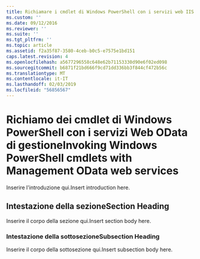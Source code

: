 ```yaml
---
title: Richiamare i cmdlet di Windows PowerShell con i servizi web IIS OData gestione | Microsoft Docs
ms.custom: ''
ms.date: 09/12/2016
ms.reviewer: ''
ms.suite: ''
ms.tgt_pltfrm: ''
ms.topic: article
ms.assetid: f2a35f87-3580-4ceb-b0c5-e7575e1bd151
caps.latest.revision: 4
ms.openlocfilehash: a5677296558c648e62b71153330d90e6f02ed098
ms.sourcegitcommit: b6871f21bd666f9cd71dd336bb3f844cf472b56c
ms.translationtype: MT
ms.contentlocale: it-IT
ms.lasthandoff: 02/03/2019
ms.locfileid: "56856567"
---
```

# <a name="invoking-windows-powershell-cmdlets-with-management-odata-web-services"></a><span data-ttu-id="1ab7e-102">Richiamo dei cmdlet di Windows PowerShell con i servizi Web OData di gestione</span><span class="sxs-lookup"><span data-stu-id="1ab7e-102">Invoking Windows PowerShell cmdlets with Management OData web services</span></span>

<span data-ttu-id="1ab7e-103">Inserire l'introduzione qui.</span><span class="sxs-lookup"><span data-stu-id="1ab7e-103">Insert introduction here.</span></span>

## <a name="section-heading"></a><span data-ttu-id="1ab7e-104">Intestazione della sezione</span><span class="sxs-lookup"><span data-stu-id="1ab7e-104">Section Heading</span></span>

<span data-ttu-id="1ab7e-105">Inserire il corpo della sezione qui.</span><span class="sxs-lookup"><span data-stu-id="1ab7e-105">Insert section body here.</span></span>

### <a name="subsection-heading"></a><span data-ttu-id="1ab7e-106">Intestazione della sottosezione</span><span class="sxs-lookup"><span data-stu-id="1ab7e-106">Subsection Heading</span></span>

<span data-ttu-id="1ab7e-107">Inserire il corpo della sottosezione qui.</span><span class="sxs-lookup"><span data-stu-id="1ab7e-107">Insert subsection body here.</span></span>